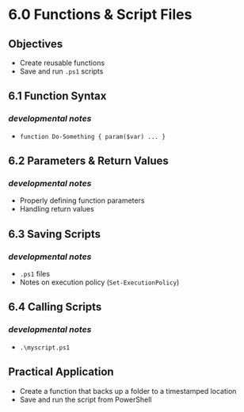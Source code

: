 # 6.0 Functions & Script Files

## Objectives

- Create reusable functions
- Save and run `.ps1` scripts

## 6.1 Function Syntax

### *developmental notes*

- `function Do-Something { param($var) ... }`

## 6.2 Parameters & Return Values

### *developmental notes*

- Properly defining function parameters
- Handling return values

## 6.3 Saving Scripts

### *developmental notes*

- `.ps1` files
- Notes on execution policy (`Set-ExecutionPolicy`)

## 6.4 Calling Scripts

### *developmental notes*

- `.\myscript.ps1`

## Practical Application

- Create a function that backs up a folder to a timestamped location
- Save and run the script from PowerShell
